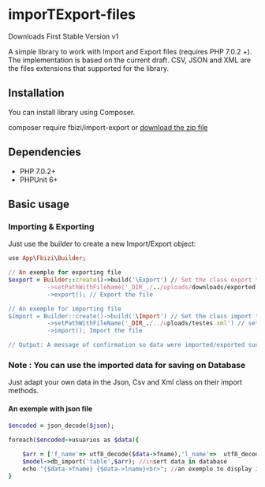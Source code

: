 # imporTExport-files

Downloads First Stable Version v1

A simple library to work with Import and Export files (requires PHP 7.0.2 +). The implementation is based on the current draft. CSV, JSON and XML are the files extensions that supported for the library.

## Installation
You can install library using Composer.

composer require fbizi/import-export or [download the zip file](https://github.com/franciscobizi/imporTExport-files/archive/master.zip)

## Dependencies
- PHP 7.0.2+
- PHPUnit 6+

## Basic usage
### Importing & Exporting
Just use the builder to create a new Import/Export object:

```ruby
use App\Fbizi\Builder;

// An exemple for exporting file 
$export = Builder::create()->build('\Export') // Set the class export to be created
           ->setPathWithFileName('_DIR_./../uploads/downloads/exported.csv') // set path and file name to be exported
           ->export(); // Export the file

// An exemple for importing file
$import = Builder::create()->build('\Import') // Set the class import to be created
           ->setPathWithFileName('_DIR_./../uploads/testes.xml') // set url for the source file
           ->import(); Import the file

// Output: A message of confirmation so data were imported/exported successufull.

```
### Note : You can use the imported data for saving on Database
Just adapt your own data in the Json, Csv and Xml class on their import methods.

#### An exemple with json file

```ruby
$encoded = json_decode($json);
                
foreach($encoded->usuarios as $data){

    $arr = ['f_name'=> utf8_decode($data->fname),'l_name'=>  utf8_decode($data->lname)];
    $model->db_import('table',$arr); //insert data in database
    echo "{$data->fname} {$data->lname}<br>"; //an exemplo to display imported data
}

```

